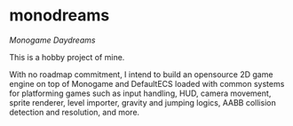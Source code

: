 # monodreams
_Monogame Daydreams_

This is a hobby project of mine.

With no roadmap commitment, I intend to build an opensource 2D game engine on top of Monogame and DefaultECS loaded with common systems for platforming games such as input handling, HUD, camera movement, sprite renderer, level importer, gravity and jumping logics, AABB collision detection and resolution, and more.
